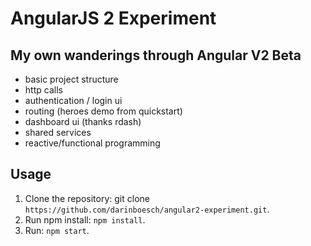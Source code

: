 # AngularJS 2 Experiment
## My own wanderings through Angular V2 Beta
* basic project structure
* http calls
* authentication / login ui
* routing (heroes demo from quickstart)
* dashboard ui (thanks rdash)
* shared services
* reactive/functional programming

## Usage

1. Clone the repository: git clone `https://github.com/darinboesch/angular2-experiment.git`.
2. Run npm install: `npm install`.
3. Run: `npm start`.

